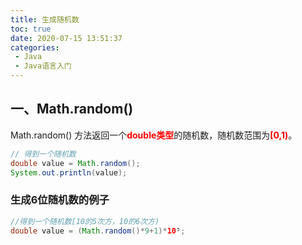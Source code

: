 ```yaml
---
title: 生成随机数
toc: true
date: 2020-07-15 13:51:37
categories: 
 - Java
 - Java语言入门
---
```


## 一、Math.random()
Math.random() 方法返回一个<font color=red>**double类型**</font>的随机数，随机数范围为<font color=red>**[0,1)**</font>。
```java
// 得到一个随机数
double value = Math.random();
System.out.println(value);
```

### 生成6位随机数的例子
```java
//得到一个随机数[10的5次方，10的6次方)
double value = (Math.random()*9+1)*10⁵;
```